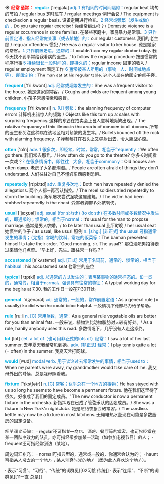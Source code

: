 ☀ <font color="red">**经常 通常：**</font>
<font color="sky blue">**regular**</font> ['reɡjələ] 
<font color="#0070c0">adj. 1 有相同的时间间隔的：</font>regular beat 均匀的节拍 / regular bus 定时班车 / regular meetings 例行会议 / The equipment is checked on a regular basis. 设备定期进行检查。<font color="#0070c0">2 经常或频繁（发生或做）的：</font>Do you take regular exercise? 你经常锻炼吗？/ Domestic violence is a regular occurrence in some families. 在某些家庭中，家庭暴力是常事。<font color="#0070c0">3 只作前置定语，指人经常做某事（或去某地）的：</font>our regular customers 我们的老主顾 / regular offenders 惯犯 / He was a regular visitor to her house. 他是她家的常客。<font color="#0070c0">4 只作前置定语，通常的：</font>I couldn’t see my regular doctor today. 我今天找不到平常给我看病的医生。/ to follow the regular procedure 按照惯常的程序行事 <font color="#0070c0">5 持续很长一段时间的，即持久的：</font>regular income 固定的收入 / regular employment 固定工作 <font color="#0070c0">6 通常被某人所用的（事物、人、时间或地点等），即固定的：</font>The man sat at his regular table. 这个人坐在他固定的桌子旁。

<font color="sky blue">**frequent**</font> ['fri:kwənt] 
<font color="#0070c0">adj. 经常或频繁发生的：</font>She was a frequent visitor to the house. 她是这家的常客。/ Coughs and colds are frequent among young children. 小孩子常患咳嗽和感冒。
           
<font color="sky blue">**frequency**</font> [ˈfri:kwənsi]
<font color="#0070c0">n. [U] 频繁：</font>the alarming frequency of computer errors 计算机出错惊人的频繁 / Objects like this turn up at sales with surprising frequency. 这样的东西在拍卖会上出人意料地频繁出现。/ The relative frequency of this illness in the area is of concern to all doctors. 所有的医生都关注这种病在该地区相对频繁的发生率。/ Bullets bounced off the rock with alarming frequency. 子弹频频打在石头上又弹射出去，令人胆战心惊。

<font color="sky blue">**often**</font> ['ɒfn] 
<font color="#0070c0">adv. 1 很多次，即经常，时常，常常，相当于frequently：</font>We often go there. 我们常去那里。/ How often do you go to the theatre? 你多长时间看一次戏？<font color="#0070c0">2 在很多情况中，即往往，大多，相当于commonly：</font>Old houses are often damp. 老房子大多都潮湿。/ People are often afraid of things they don’t understand. 人们往往对自己不懂的东西感到恐惧。
           
<font color="sky blue">**repeatedly**</font> [rɪˈpi:tɪd] 
<font color="#0070c0">adv. 重复多次地：</font>Both men have repeatedly denied the allegations. 两个人都一再否认指控。/ The rebel soldiers tried repeatedly to storm the building. 叛军屡次尝试强攻这座建筑。/ The victim had been stabbed repeatedly in the chest. 受害者胸部多处被刺伤。

<font color="sky blue">**usual**</font> ['ju:ӡʊəl] 
<font color="#0070c0">adj. usual (for sb/sth) (to do sth) 在多数时间或多数情况中发生的，即通常的；惯常的。相当于normal：</font>It’s usual for the man to propose marriage. 通常是男人求婚。/ to be later than usual 比平时晚 / her usual seat 她惯坐的位子 / as usual, like usual 照例 <font color="#0070c0">n. [sing.] [非正式] the usual 可指通常发生的事情；（尤指）常喝的饮料、常吃的饭菜等：</font>The barman presented himself to take their order. “Good morning, sir. The usual?” 那位酒吧男招待走过来请他们点菜。“早上好，先生。跟往常一样吗？”

<font color="sky blue">**accustomed**</font> [ə'kʌstəmd] 
<font color="#0070c0">adj. [正式] 常用于名词前，通常的、惯常的，相当于habitual：</font>his accustomed seat 他常坐的座位

<font color="sky blue">**typical**</font> ['tɪpɪkl] 
<font color="#0070c0">adj. 以通常的方式发生的；表明某事物的通常样态的。如一贯的，通常的，相当于normal。强调具有往常的特征：</font>A typical working day for me begins at 7.30. 我的工作日一般在7:30开始。

<font color="sky blue">**general**</font> ['dӡenərəl] 
<font color="#0070c0">adj. 通常的，一般的，常作前置定语：</font>As a general rule (= usually) he did what he could to be helpful. 一般情况下他都尽力给予帮助。

<font color="sky blue">**rule**</font> [ru:l] 
<font color="#0070c0">n. [C] 常用单数，通常：</font>As a general rule vegetable oils are better for you than animal fats. 一般来说，植物油比动物脂肪对人较有好处。/ As a rule, hardly anybody uses this road. 多数情况下，几乎没有人走这条路。

<font color="sky blue">**lot**</font> [lɒt] 
<font color="#0070c0">det. a lot of（也可用非正式的lots of）经常：</font>I saw a lot of her last summer. 去年夏天我经常见到她。<font color="#0070c0">adv. [非正式] 经常：</font>I play tennis quite a lot (= often) in the summer. 我夏天常打网球。

<font color="sky blue">**would**</font> [wʊd] 
<font color="#0070c0">modal verb. 用于谈论过去常常发生的事情，相当于used to：</font>When my parents were away, my grandmother would take care of me. 我父母外出的时候，总是祖母照看我。
           
<font color="sky blue">**fixture**</font> [ˈfɪkstʃə(r)]
<font color="#0070c0">n. [C] 常客；似乎总在一个地方的事物：</font>He has stayed with us so long he seems to have become a permanent fixture. 他在我们这里待了很久，好像成了我们的固定成员。/ The new conductor is now a permanent fixture in the orchestra. 新指挥现在已成了管弦乐队的固定成员。/ She was a fixture in New York's nightclubs. 她是纽约夜总会的常客。/ The cordless kettle may now be a fixture in most kitchens. 无绳电热水壶现在可能是多数厨房的固定设备。

相关词义延伸：
· regular还可指某一商店、酒吧、餐厅等的常客。也可指经常在某一团队中效力的队员。亦可指经常参加某一活动（如参加电视节目）的人；
· frequent还可指经常到访（某地）。

周边词汇补充：
· normal可指典型的，通常或一般的，你通常会认为的；
· haunt可指某人常去的一个地方；某人消磨时光的地方（因为此人喜欢这个地方）。

· 表示“习惯”、“习俗”、“传统”的词群见[[02习惯 传统]]
· 表示“连续”、“不断”的词群见[[11一直 总是]]
